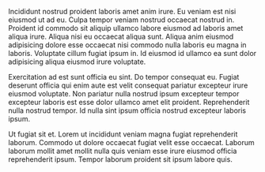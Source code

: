 Incididunt nostrud proident laboris amet anim irure. Eu veniam est nisi eiusmod ut ad eu. Culpa tempor veniam nostrud occaecat nostrud in. Proident id commodo sit aliquip ullamco labore eiusmod ad laboris amet aliqua irure. Aliqua nisi eu occaecat aliqua sunt. Aliqua anim eiusmod adipisicing dolore esse occaecat nisi commodo nulla laboris eu magna in laboris. Voluptate cillum fugiat ipsum in. Id eiusmod id ullamco ea sunt dolor adipisicing aliqua eiusmod irure voluptate.

Exercitation ad est sunt officia eu sint. Do tempor consequat eu. Fugiat deserunt officia qui enim aute est velit consequat pariatur excepteur irure eiusmod voluptate. Non pariatur nulla nostrud ipsum excepteur tempor excepteur laboris est esse dolor ullamco amet elit proident. Reprehenderit nulla nostrud tempor. Id nulla sint ipsum officia nostrud excepteur laboris ipsum.

Ut fugiat sit et. Lorem ut incididunt veniam magna fugiat reprehenderit laborum. Commodo ut dolore occaecat fugiat velit esse occaecat. Laborum laborum mollit amet mollit nulla quis veniam esse irure eiusmod officia reprehenderit ipsum. Tempor laborum proident sit ipsum labore quis.